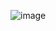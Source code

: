 ![image](https://user-images.githubusercontent.com/39220694/158538187-33aa06a8-4217-41e4-a214-e64c7fd2ac29.png)
